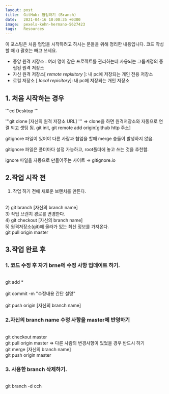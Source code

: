 ```yaml
---
layout: post
title:  GitHub: 협업하기 (Branch)  
date:   2021-04-16 10:00:35 +0300
image:  pexels-kehn-hermano-5627423
tags:   Resources
---
```

 
이 포스팅은 처음 협업을 시작하려고 하시는 분들을 위해  정리한 내용입니다.
코드 작성할 때 () 괄호는 빼고 쓰세요.

  + 중앙 원격 저장소 : 여러 명이 같은 프로젝트를 관리하는데 사용되는 그룹계정의 중립된 원격 저장소
  + 자신 원격 저장소[ _remote repisitory_ ]: 내 pc에 저장되는 개인 전용 저장소 
  + 로컬 저장소 [ _local repisitory_]: 내 pc에 저장되는 개인 저장소 

## 1. 처음 시작하는 경우

 

'''cd Desktop
'''

'''git clone [자신의 원격 저장소 URL] 
'''
⇒ clone을 하면 원격저장소와 자동으로 연결 되고 셋팅 됨.
git init, git remote add origin[github http 주소]  

 

gitignore 파일이 있어야 다른 사람과 협업을 할때 merge 충돌이 발생하지 않음.

gitignore 파일은 폴더마다 설정 가능하고, root폴더에 놓고 쓰는 것을 추천함.

ignore 파일을 자동으로 만들어주는 사이트 ⇒ gitignore.io

 

 

## 2.작업 시작 전 

1) 작업 하기 전에 새로운 브랜치를 만든다.
<br>
2) git branch [자신의 branch name]
<br>
3) 작업 브랜치 경로를 변경한다.
<br>
4) git checkout [자신의 branch name]
<br>
5) 원격저장소(git)에 올라가 있는 최신 정보를 가져온다.
<br>
git pull origin master


## 3.작업 완료 후 
### 1. 코드 수정 후 자기 brne에 수정 사항 업데이트 하기.
<br>
git add * 
<br>

<br>
 git commit -m "수정내용 간단 설명"
<br>

<br>
 git push origin [자신의 branch name]
<br>


### 2.자신의 branch name 수정 사항을 master에 반영하기 
<br>
git checkout master
<br>
git pull origin master => 다른 사람의 변경사항이 있었을 경우 반드시 하기
<br>
git merge [자신의 branch name]
<br>
git push origin master
<br>

### 3. 사용한 branch 삭제하기.
<br>
git branch -d cch 